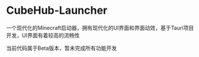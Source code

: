 # CubeHub-Launcher
一个现代化的Minecraft启动器，拥有现代化的UI界面和界面动效，基于Tauri项目开发，UI界面有着较高的流畅性

当前代码属于Beta版本，暂未完成所有功能开发
